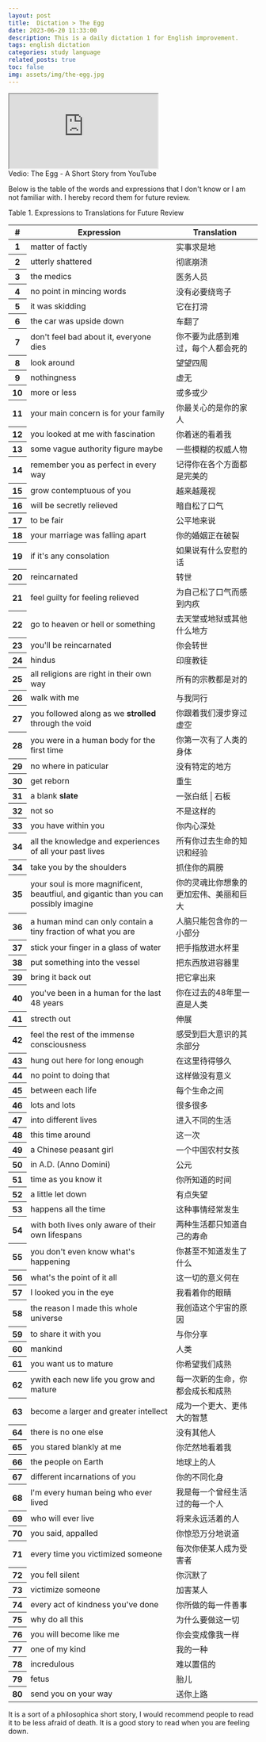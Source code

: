 ```yaml
---
layout: post
title:  Dictation > The Egg
date: 2023-06-20 11:33:00
description: This is a daily dictation 1 for English improvement.
tags: english dictation
categories: study language
related_posts: true
toc: false
img: assets/img/the-egg.jpg
---
```


<div class="card hoverable">
  <div class="embed-responsive embed-responsive-16by9">
    <iframe class="embed-responsive-item rounded z-depth-1" src="https://www.youtube.com/embed/h6fcK_fRYaI" title="YouTube video player" allow="accelerometer; autoplay; clipboard-write; encrypted-media; gyroscope; picture-in-picture" allowfullscreen></iframe>
  </div>
</div>
<div class="caption">
  Vedio: The Egg - A Short Story from YouTube
</div>

Below is the table of the words and expressions that I don't know or I am not familiar with. I hereby record them for future review.

<table id="dtBasicExample" class="table table-striped table-hover">
  <div class="caption">
    Table 1. Expressions to Translations for Future Review
  </div>
  <thead>
    <tr>
      <th scope="col">#</th>
      <th scope="col">Expression</th>
      <th scope="col">Translation</th>
    </tr>
  </thead>
  <tbody>
    <tr>
      <th scope="row">1</th>
      <td>matter of factly</td>
      <td>实事求是地</td>
    </tr>
    <tr>
      <th scope="row">2</th>
      <td>utterly shattered</td>
      <td>彻底崩溃</td>
    </tr>
    <tr>
      <th scope="row">3</th>
      <td>the medics</td>
      <td>医务人员</td>
    </tr>
    <tr>
      <th scope="row">4</th>
      <td>no point in mincing words</td>
      <td>没有必要绕弯子</td>
    </tr>
    <tr>
      <th scope="row">5</th>
      <td>it was skidding</td>
      <td>它在打滑</td>
    </tr>
    <tr>
      <th scope="row">6</th>
      <td>the car was upside down</td>
      <td>车翻了</td>
    </tr>
    <tr>
      <th scope="row">7</th>
      <td>don't feel bad about it, everyone dies</td>
      <td>你不要为此感到难过，每个人都会死的</td>
    </tr>
    <tr>
      <th scope="row">8</th>
      <td>look around</td>
      <td>望望四周</td>
    </tr>
    <tr>
      <th scope="row">9</th>
      <td>nothingness</td>
      <td>虚无</td>
    </tr>
    <tr>
      <th scope="row">10</th>
      <td>more or less</td>
      <td>或多或少</td>
    </tr>
    <tr>
      <th scope="row">11</th>
      <td>your main concern is for your family</td>
      <td>你最关心的是你的家人</td>
    </tr>
    <tr>
      <th scope="row">12</th>
      <td>you looked at me with fascination</td>
      <td>你着迷的看着我</td>
    </tr>
    <tr>
      <th scope="row">13</th>
      <td>some vague authority figure maybe</td>
      <td>一些模糊的权威人物</td>
    </tr>
    <tr>
      <th scope="row">14</th>
      <td>remember you as perfect in every way</td>
      <td>记得你在各个方面都是完美的</td>
    </tr>
    <tr>
      <th scope="row">15</th>
      <td>grow contemptuous of you</td>
      <td>越来越蔑视</td>
    </tr>
    <tr>
      <th scope="row">16</th>
      <td>will be secretly relieved</td>
      <td>暗自松了口气</td>
    </tr>
    <tr>
      <th scope="row">17</th>
      <td>to be fair</td>
      <td>公平地来说</td>
    </tr>
    <tr>
      <th scope="row">18</th>
      <td>your marriage was falling apart</td>
      <td>你的婚姻正在破裂</td>
    </tr>
    <tr>
      <th scope="row">19</th>
      <td>if it's any consolation</td>
      <td>如果说有什么安慰的话</td>
    </tr>
    <tr>
      <th scope="row">20</th>
      <td>reincarnated</td>
      <td>转世</td>
    </tr>
    <tr>
      <th scope="row">21</th>
      <td>feel guilty for feeling relieved</td>
      <td>为自己松了口气而感到内疚</td>
    </tr>
    <tr>
      <th scope="row">22</th>
      <td>go to heaven or hell or something</td>
      <td>去天堂或地狱或其他什么地方</td>
    </tr>
    <tr>
      <th scope="row">23</th>
      <td>you'll be reincarnated</td>
      <td>你会转世</td>
    </tr>
    <tr>
      <th scope="row">24</th>
      <td>hindus</td>
      <td>印度教徒</td>
    </tr>
    <tr>
      <th scope="row">25</th>
      <td>all religions are right in their own way</td>
      <td>所有的宗教都是对的</td>
    </tr>
    <tr>
      <th scope="row">26</th>
      <td>walk with me</td>
      <td>与我同行</td>
    </tr>
    <tr>
      <th scope="row">27</th>
      <td>you followed along as we <b>strolled</b> through the void</td>
      <td>你跟着我们漫步穿过虚空</td>
    </tr>
    <tr>
      <th scope="row">28</th>
      <td>you were in a human body for the first time</td>
      <td>你第一次有了人类的身体</td>
    </tr>
    <tr>
      <th scope="row">29</th>
      <td>no where in paticular</td>
      <td>没有特定的地方</td>
    </tr>
    <tr>
      <th scope="row">30</th>
      <td>get reborn</td>
      <td>重生</td>
    </tr>
    <tr>
      <th scope="row">31</th>
      <td>a blank <b>slate</b></td>
      <td>一张白纸 | 石板</td>
    </tr>
    <tr>
      <th scope="row">32</th>
      <td>not so</td>
      <td>不是这样的</td>
    </tr>
    <tr>
      <th scope="row">33</th>
      <td>you have within you</td>
      <td>你内心深处</td>
    </tr>
    <tr>
      <th scope="row">34</th>
      <td>all the knowledge and experiences of all your past lives</td>
      <td>所有你过去生命的知识和经验</td>
    </tr>
    <tr>
      <th scope="row">34</th>
      <td>take you by the shoulders</td>
      <td>抓住你的肩膀</td>
    </tr>
    <tr>
      <th scope="row">35</th>
      <td>your soul is more magnificent, beautfiul, and gigantic than you can possibly imagine</td>
      <td>你的灵魂比你想象的更加宏伟、美丽和巨大</td>
    </tr>
    <tr>
      <th scope="row">36</th>
      <td>a human mind can only contain a tiny fraction of what you are</td>
      <td>人脑只能包含你的一小部分</td>
    </tr>
    <tr>
      <th scope="row">37</th>
      <td>stick your finger in a glass of water</td>
      <td>把手指放进水杯里</td>
    </tr>
    <tr>
      <th scope="row">38</th>
      <td>put something into the vessel</td>
      <td>把东西放进容器里</td>
    </tr>
    <tr>
      <th scope="row">39</th>
      <td>bring it back out</td>
      <td>把它拿出来</td>
    </tr>
    <tr>
      <th scope="row">40</th>
      <td>you've been in a human for the last 48 years</td>
      <td>你在过去的48年里一直是人类</td>
    </tr>
    <tr>
      <th scope="row">41</th>
      <td>strecth out</td>
      <td>伸展</td>
    </tr>
    <tr>
      <th scope="row">42</th>
      <td>feel the rest of the immense consciousness</td>
      <td>感受到巨大意识的其余部分</td>
    </tr>
    <tr>
      <th scope="row">43</th>
      <td>hung out here for long enough</td>
      <td>在这里待得够久</td>
    </tr>
    <tr>
      <th scope="row">44</th>
      <td>no point to doing that</td>
      <td>这样做没有意义</td>
    </tr>
    <tr>
      <th scope="row">45</th>
      <td>between each life</td>
      <td>每个生命之间</td>
    </tr>
    <tr>
      <th scope="row">46</th>
      <td>lots and lots</td>
      <td>很多很多</td>
    </tr>
    <tr>
      <th scope="row">47</th>
      <td>into different lives</td>
      <td>进入不同的生活</td>
    </tr>
    <tr>
      <th scope="row">48</th>
      <td>this time around</td>
      <td>这一次</td>
    </tr>
    <tr>
      <th scope="row">49</th>
      <td>a Chinese peasant girl</td>
      <td>一个中国农村女孩</td>
    </tr>
    <tr>
      <th scope="row">50</th>
      <td>in A.D. (Anno Domini)</td>
      <td>公元</td>
    </tr>
    <tr>
      <th scope="row">51</th>
      <td>time as you know it</td>
      <td>你所知道的时间</td>
    </tr>
    <tr>
      <th scope="row">52</th>
      <td>a little let down</td>
      <td>有点失望</td>
    </tr>
    <tr>
      <th scope="row">53</th>
      <td>happens all the time</td>
      <td>这种事情经常发生</td>
    </tr>
    <tr>
      <th scope="row">54</th>
      <td>with both lives only aware of their own lifespans</td>
      <td>两种生活都只知道自己的寿命</td>
    </tr>
    <tr>
      <th scope="row">55</th>
      <td>you don't even know what's happening</td>
      <td>你甚至不知道发生了什么</td>
    </tr>
    <tr>
      <th scope="row">56</th>
      <td>what's the point of it all</td>
      <td>这一切的意义何在</td>
    </tr>
    <tr>
      <th scope="row">57</th>
      <td>I looked you in the eye</td>
      <td>我看着你的眼睛</td>
    </tr>
    <tr>
      <th scope="row">58</th>
      <td>the reason I made this whole universe</td>
      <td>我创造这个宇宙的原因</td>
    </tr>
    <tr>
      <th scope="row">59</th>
      <td>to share it with you</td>
      <td>与你分享</td>
    </tr>
    <tr>
      <th scope="row">60</th>
      <td>mankind</td>
      <td>人类</td>
    </tr>
    <tr>
      <th scope="row">61</th>
      <td>you want us to mature</td>
      <td>你希望我们成熟</td>
    </tr>
    <tr>
      <th scope="row">62</th>
      <td>ywith each new life you grow and mature</td>
      <td>每一次新的生命，你都会成长和成熟</td>
    </tr>
    <tr>
      <th scope="row">63</th>
      <td>become a larger and greater intellect</td>
      <td>成为一个更大、更伟大的智慧</td>
    </tr>
    <tr>
      <th scope="row">64</th>
      <td>there is no one else</td>
      <td>没有其他人</td>
    </tr>
    <tr>
      <th scope="row">65</th>
      <td>you stared blankly at me</td>
      <td>你茫然地看着我</td>
    </tr>
    <tr>
      <th scope="row">66</th>
      <td>the people on Earth</td>
      <td>地球上的人</td>
    </tr>
    <tr>
      <th scope="row">67</th>
      <td>different incarnations of you</td>
      <td>你的不同化身</td>
    </tr>
    <tr>
      <th scope="row">68</th>
      <td>I'm every human being who ever lived</td>
      <td>我是每一个曾经生活过的每一个人</td>
    </tr>
    <tr>
      <th scope="row">69</th>
      <td>who will ever live</td>
      <td>将来永远活着的人</td>
    </tr>
    <tr>
      <th scope="row">70</th>
      <td>you said, appalled</td>
      <td>你惊恐万分地说道</td>
    </tr>
    <tr>
      <th scope="row">71</th>
      <td>every time you victimized someone</td>
      <td>每次你使某人成为受害者</td>
    </tr>
    <tr>
      <th scope="row">72</th>
      <td>you fell silent</td>
      <td>你沉默了</td>
    </tr>
    <tr>
      <th scope="row">73</th>
      <td>victimize someone</td>
      <td>加害某人</td>
    </tr>
    <tr>
      <th scope="row">74</th>
      <td>every act of kindness you've done</td>
      <td>你所做的每一件善事</td>
    </tr>
    <tr>
      <th scope="row">75</th>
      <td>why do all this</td>
      <td>为什么要做这一切</td>
    </tr>
    <tr>
      <th scope="row">76</th>
      <td>you will become like me</td>
      <td>你会变成像我一样</td>
    </tr>
    <tr>
      <th scope="row">77</th>
      <td>one of my kind</td>
      <td>我的一种</td>
    </tr>
    <tr>
      <th scope="row">78</th>
      <td>incredulous</td>
      <td>难以置信的</td>
    </tr>
    <tr>
      <th scope="row">79</th>
      <td>fetus</td>
      <td>胎儿</td>
    </tr>
    <tr>
      <th scope="row">80</th>
      <td>send you on your way</td>
      <td>送你上路</td>
    </tr>
  </tbody>
</table>

It is a sort of a philosophica short story, I would recommend people to read it to be less afraid of death. It is a good story to read when you are feeling down.
